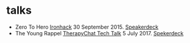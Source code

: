 # talks

- Zero To Hero [Ironhack](https://www.ironhack.com/) 30 September 2015. [Speakerdeck](https://speakerdeck.com/fdzsergio/zero-to-hero)
- The Young Rappel [TherapyChat Tech Talk](https://therapychat.com) 5 July 2017. [Spekerdeck](https://speakerdeck.com/fdzsergio/the-young-rappel)